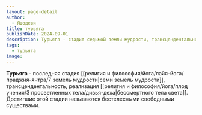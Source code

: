 ```yaml
---
layout: page-detail
author:
  - Яшодеви
title: турьяга
publishDate: 2024-09-01
description: Турьяга - стадия седьмой земли мудрости, трансцендентальность, реализация бессмертного тела света. Достигшие этой стадии называются бестелесными свободными существами.
tags:
  - турьяга
image:
---
```

**Турьяга** - последняя стадия [[религия и философия/йога/лайя-йога/праджня-янтра/7 земель мудрости|семи земель мудрости]], трансцендентальность, реализация [[религия и философия/йога/плод учения/3 просветленных тела/дивья-деха|бессмертного тела света]]. Достигшие этой стадии называются бестелесными свободными существами.

